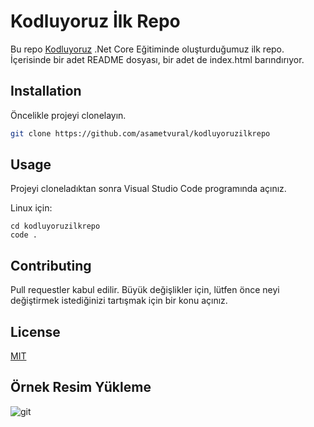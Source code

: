 # Kodluyoruz İlk Repo

Bu repo [Kodluyoruz](https://www.kodluyoruz.org/) .Net Core Eğitiminde oluşturduğumuz ilk repo. İçerisinde bir adet README dosyası, bir adet de index.html barındırıyor.

## Installation

Öncelikle projeyi clonelayın.

```bash
git clone https://github.com/asametvural/kodluyoruzilkrepo
```

## Usage

Projeyi cloneladıktan sonra Visual Studio Code programında açınız.

Linux için:
```
cd kodluyoruzilkrepo
code .
```

## Contributing 

Pull requestler kabul edilir. Büyük değişlikler için, lütfen önce neyi değiştirmek istediğinizi tartışmak için bir konu açınız.

## License

[MIT](https://choosealicense.com/licenses/mit/)

## Örnek Resim Yükleme

![git](https://user-images.githubusercontent.com/47226301/130358148-54aa234d-29ad-4995-b413-c80e401353b4.PNG)
